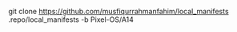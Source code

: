 git clone https://github.com/musfiqurrahmanfahim/local_manifests .repo/local_manifests -b Pixel-OS/A14


